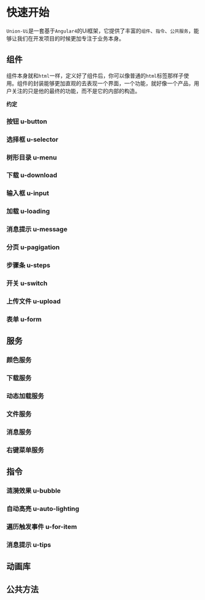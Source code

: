 # 快速开始

`Union-Ui`是一套基于`Angular4`的Ui框架，它提供了丰富的`组件`、`指令`、`公共服务`，能够让我们在开发项目的时候更加专注于业务本身。



## 组件

组件本身就和`html`一样，定义好了组件后，你可以像普通的`html`标签那样子使用。组件的封装能够更加直观的去表现一个界面，一个功能，就好像一个产品，用户关注的只是他的最终的功能，而不是它的内部的构造。

**约定**



### 按钮 u-button



### 选择框  u-selector



### 树形目录  u-menu



### 下载 u-download



### 输入框 u-input



### 加载  u-loading



### 消息提示 u-message



### 分页 u-pagigation



### 步骤条 u-steps



### 开关 u-switch



### 上传文件 u-upload



### 表单  u-form



## 服务

### 颜色服务



### 下载服务



### 动态加载服务



### 文件服务



### 消息服务



### 右键菜单服务



## 指令

### 涟漪效果 u-bubble

### 自动高亮 u-auto-lighting

### 遍历触发事件 u-for-item

### 消息提示  u-tips



## 动画库



## 公共方法



